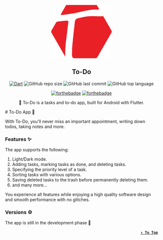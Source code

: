<div align="center">

<img src="https://github.com/Hossam-Sayed/fancy-todo-app/blob/master/to_do_logo.svg" width="200"/>


## To-Do

[![Dart](https://github.com/Hossam-Sayed/fancy-todo-app/actions/workflows/dart.yml/badge.svg)](https://github.com/Hossam-Sayed/fancy-todo-app/actions/workflows/dart.yml) ![GitHub repo size](https://img.shields.io/github/repo-size/Hossam-Sayed/fancy-todo-app) ![GitHub last commit](https://img.shields.io/github/last-commit/Hossam-Sayed/fancy-todo-app) ![GitHub top language](https://img.shields.io/github/languages/top/Hossam-Sayed/fancy-todo-app)

[![forthebadge](https://forthebadge.com/images/badges/built-with-love.svg)](https://forthebadge.com) [![forthebadge](https://forthebadge.com/images/badges/built-for-android.svg)](https://forthebadge.com)

📝 To-Do is a tasks and to-do app, built for Android with Flutter.
</div>
<!-- 
<div align=right>

**[`↑ To Top`](#top)**
</div>
-->
# To-Do App 📝

With To-Do, you'll never miss an important appointment, writing down todos, taking notes and more.

### Features :sparkles:

The app supports the following:
1. Light/Dark mode.
2. Adding tasks, marking tasks as done, and deleting tasks.
3. Specifying the priority level of a task.
4. Sorting tasks with various options.
5. Saving deleted tasks to the trash before permanently deleting them.
6. and many more...

You experience all features while enjoying a high quality software design and smooth performance with no glitches.
  
### Versions ⚙

The app is still in the development phase 🚧
  
<div align=right>

**[`↑ To Top`](#top)**
</div>
